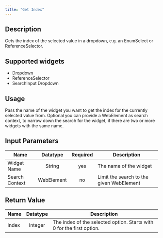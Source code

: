 ```yaml
---
title: "Get Index"
---
```

## Description
Gets the index of the selected value in a dropdown, e.g. an EnumSelect or ReferenceSelector.

## Supported widgets
+ Dropdown
+ ReferenceSelector
+ SearchInput Dropdown

## Usage
Pass the name of the widget you want to get the index for the currently selected value from.
Optional you can provide a WebElement as search context, to narrow down the search for the widget, if there are two or more widgets with the same name.

## Input Parameters

Name | Datatype | Required | Description
---- |:--------:| :-------:|---------------
Widget Name | String | yes | The name of the widget
Search Context | WebElement | no | Limit the search to the given WebElement

## Return Value

Name | Datatype | Description
---- | :---------: | ---------------
Index | Integer | The index of the selected option. Starts with 0 for the first option.
